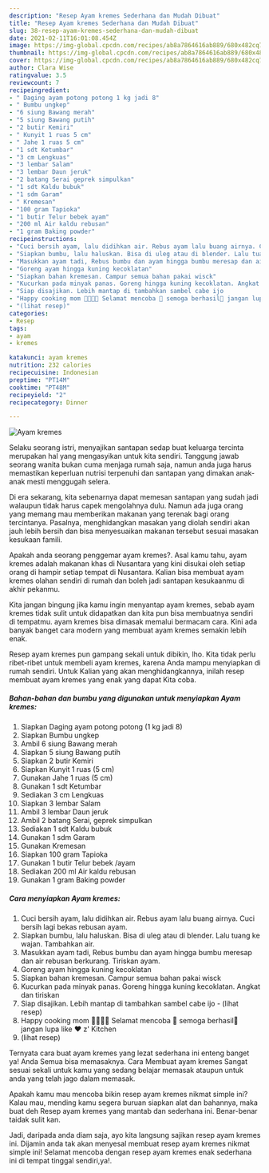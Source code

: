 ```yaml
---
description: "Resep Ayam kremes Sederhana dan Mudah Dibuat"
title: "Resep Ayam kremes Sederhana dan Mudah Dibuat"
slug: 38-resep-ayam-kremes-sederhana-dan-mudah-dibuat
date: 2021-02-11T16:01:08.454Z
image: https://img-global.cpcdn.com/recipes/ab8a7864616ab889/680x482cq70/ayam-kremes-foto-resep-utama.jpg
thumbnail: https://img-global.cpcdn.com/recipes/ab8a7864616ab889/680x482cq70/ayam-kremes-foto-resep-utama.jpg
cover: https://img-global.cpcdn.com/recipes/ab8a7864616ab889/680x482cq70/ayam-kremes-foto-resep-utama.jpg
author: Clara Wise
ratingvalue: 3.5
reviewcount: 7
recipeingredient:
- " Daging ayam potong potong 1 kg jadi 8"
- " Bumbu ungkep"
- "6 siung Bawang merah"
- "5 siung Bawang putih"
- "2 butir Kemiri"
- " Kunyit 1 ruas 5 cm"
- " Jahe 1 ruas 5 cm"
- "1 sdt Ketumbar"
- "3 cm Lengkuas"
- "3 lembar Salam"
- "3 lembar Daun jeruk"
- "2 batang Serai geprek simpulkan"
- "1 sdt Kaldu bubuk"
- "1 sdm Garam"
- " Kremesan"
- "100 gram Tapioka"
- "1 butir Telur bebek ayam"
- "200 ml Air kaldu rebusan"
- "1 gram Baking powder"
recipeinstructions:
- "Cuci bersih ayam, lalu didihkan air. Rebus ayam lalu buang airnya. Cuci bersih lagi bekas rebusan ayam."
- "Siapkan bumbu, lalu haluskan. Bisa di uleg atau di blender. Lalu tuang ke wajan. Tambahkan air."
- "Masukkan ayam tadi, Rebus bumbu dan ayam hingga bumbu meresap dan air rebusan berkurang. Tiriskan ayam."
- "Goreng ayam hingga kuning kecoklatan"
- "Siapkan bahan kremesan. Campur semua bahan pakai wisck"
- "Kucurkan pada minyak panas. Goreng hingga kuning kecoklatan. Angkat dan tiriskan"
- "Siap disajikan. Lebih mantap di tambahkan sambel cabe ijo           (lihat resep)"
- "Happy cooking mom 👩‍🍳👨‍🍳 Selamat mencoba 💪 semoga berhasil🍗 jangan lupa like ❤️ z&#39; Kitchen"
- "(lihat resep)"
categories:
- Resep
tags:
- ayam
- kremes

katakunci: ayam kremes 
nutrition: 232 calories
recipecuisine: Indonesian
preptime: "PT14M"
cooktime: "PT48M"
recipeyield: "2"
recipecategory: Dinner

---
```



![Ayam kremes](https://img-global.cpcdn.com/recipes/ab8a7864616ab889/680x482cq70/ayam-kremes-foto-resep-utama.jpg)

Selaku seorang istri, menyajikan santapan sedap buat keluarga tercinta merupakan hal yang mengasyikan untuk kita sendiri. Tanggung jawab seorang  wanita bukan cuma menjaga rumah saja, namun anda juga harus memastikan keperluan nutrisi terpenuhi dan santapan yang dimakan anak-anak mesti menggugah selera.

Di era  sekarang, kita sebenarnya dapat memesan santapan yang sudah jadi walaupun tidak harus capek mengolahnya dulu. Namun ada juga orang yang memang mau memberikan makanan yang terenak bagi orang tercintanya. Pasalnya, menghidangkan masakan yang diolah sendiri akan jauh lebih bersih dan bisa menyesuaikan makanan tersebut sesuai masakan kesukaan famili. 



Apakah anda seorang penggemar ayam kremes?. Asal kamu tahu, ayam kremes adalah makanan khas di Nusantara yang kini disukai oleh setiap orang di hampir setiap tempat di Nusantara. Kalian bisa membuat ayam kremes olahan sendiri di rumah dan boleh jadi santapan kesukaanmu di akhir pekanmu.

Kita jangan bingung jika kamu ingin menyantap ayam kremes, sebab ayam kremes tidak sulit untuk didapatkan dan kita pun bisa membuatnya sendiri di tempatmu. ayam kremes bisa dimasak memalui bermacam cara. Kini ada banyak banget cara modern yang membuat ayam kremes semakin lebih enak.

Resep ayam kremes pun gampang sekali untuk dibikin, lho. Kita tidak perlu ribet-ribet untuk membeli ayam kremes, karena Anda mampu menyiapkan di rumah sendiri. Untuk Kalian yang akan menghidangkannya, inilah resep membuat ayam kremes yang enak yang dapat Kita coba.

<!--inarticleads1-->

##### Bahan-bahan dan bumbu yang digunakan untuk menyiapkan Ayam kremes:

1. Siapkan  Daging ayam potong potong (1 kg jadi 8)
1. Siapkan  Bumbu ungkep
1. Ambil 6 siung Bawang merah
1. Siapkan 5 siung Bawang putih
1. Siapkan 2 butir Kemiri
1. Siapkan  Kunyit 1 ruas (5 cm)
1. Gunakan  Jahe 1 ruas (5 cm)
1. Gunakan 1 sdt Ketumbar
1. Sediakan 3 cm Lengkuas
1. Siapkan 3 lembar Salam
1. Ambil 3 lembar Daun jeruk
1. Ambil 2 batang Serai, geprek simpulkan
1. Sediakan 1 sdt Kaldu bubuk
1. Gunakan 1 sdm Garam
1. Gunakan  Kremesan
1. Siapkan 100 gram Tapioka
1. Gunakan 1 butir Telur bebek /ayam
1. Sediakan 200 ml Air kaldu rebusan
1. Gunakan 1 gram Baking powder




<!--inarticleads2-->

##### Cara menyiapkan Ayam kremes:

1. Cuci bersih ayam, lalu didihkan air. Rebus ayam lalu buang airnya. Cuci bersih lagi bekas rebusan ayam.
1. Siapkan bumbu, lalu haluskan. Bisa di uleg atau di blender. Lalu tuang ke wajan. Tambahkan air.
1. Masukkan ayam tadi, Rebus bumbu dan ayam hingga bumbu meresap dan air rebusan berkurang. Tiriskan ayam.
1. Goreng ayam hingga kuning kecoklatan
1. Siapkan bahan kremesan. Campur semua bahan pakai wisck
1. Kucurkan pada minyak panas. Goreng hingga kuning kecoklatan. Angkat dan tiriskan
1. Siap disajikan. Lebih mantap di tambahkan sambel cabe ijo -           (lihat resep)
1. Happy cooking mom 👩‍🍳👨‍🍳 Selamat mencoba 💪 semoga berhasil🍗 jangan lupa like ❤️ z&#39; Kitchen
1. (lihat resep)




Ternyata cara buat ayam kremes yang lezat sederhana ini enteng banget ya! Anda Semua bisa memasaknya. Cara Membuat ayam kremes Sangat sesuai sekali untuk kamu yang sedang belajar memasak ataupun untuk anda yang telah jago dalam memasak.

Apakah kamu mau mencoba bikin resep ayam kremes nikmat simple ini? Kalau mau, mending kamu segera buruan siapkan alat dan bahannya, maka buat deh Resep ayam kremes yang mantab dan sederhana ini. Benar-benar taidak sulit kan. 

Jadi, daripada anda diam saja, ayo kita langsung sajikan resep ayam kremes ini. Dijamin anda tak akan menyesal membuat resep ayam kremes nikmat simple ini! Selamat mencoba dengan resep ayam kremes enak sederhana ini di tempat tinggal sendiri,ya!.

